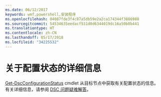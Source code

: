 ```yaml
---
ms.date: 06/12/2017
keywords: wmf,powershell,安装程序
ms.openlocfilehash: 04087fde3f4c87a5db59e2a2ca174344f3886988
ms.sourcegitcommit: 54534635eedacf531d8d6344019dc16a50b8b441
ms.translationtype: HT
ms.contentlocale: zh-CN
ms.lasthandoff: 05/17/2018
ms.locfileid: "34225532"
---
```

# <a name="details-about-configuration-status"></a>关于配置状态的详细信息

[Get-DscConfigurationStatus](https://technet.microsoft.com/library/mt517868.aspx) cmdlet 从目标节点中获取有关配置状态的信息。
有关详细信息，请参阅 [DSC 问题疑难解答](https://msdn.microsoft.com/powershell/dsc/troubleshooting)。
